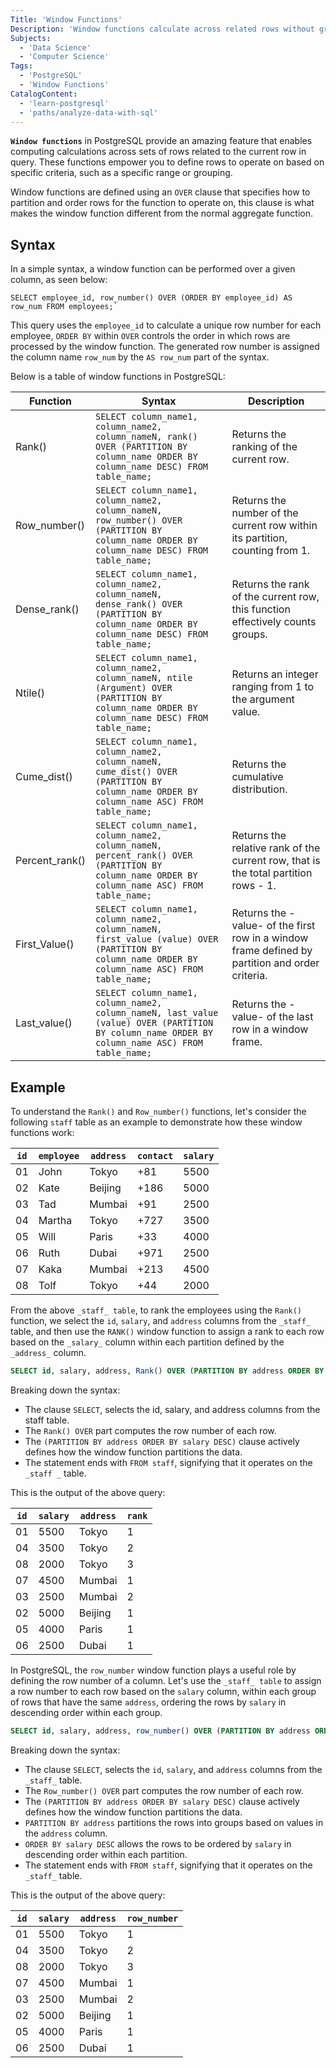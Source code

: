 ```yaml
---
Title: 'Window Functions'
Description: 'Window functions calculate across related rows without grouping them, preserving individual row identities.'
Subjects:
  - 'Data Science'
  - 'Computer Science'
Tags:
  - 'PostgreSQL'
  - 'Window Functions'
CatalogContent:
  - 'learn-postgresql'
  - 'paths/analyze-data-with-sql'
---
```


**`Window functions`** in PostgreSQL provide an amazing feature that enables computing calculations across sets of rows related to the current row in query. These functions empower you to define rows to operate on based on specific criteria, such as a specific range or grouping.

Window functions are defined using an `OVER` clause that specifies how to partition and order rows for the function to operate on, this clause is what makes the window function different from the normal aggregate function.

## Syntax

In a simple syntax, a window function can be performed over a given column, as seen below:

```pseudo
SELECT employee_id, row_number() OVER (ORDER BY employee_id) AS row_num FROM employees;`
```

This query uses the `employee_id` to calculate a unique row number for each employee, `ORDER BY` within `OVER` controls the order in which rows are processed by the window function. The generated row number is assigned the column name `row_num` by the `AS row_num` part of the syntax.

Below is a table of window functions in PostgreSQL:

| Function       | Syntax                                                                                                                                           | Description                                                                                     |
| -------------- | ------------------------------------------------------------------------------------------------------------------------------------------------ | ----------------------------------------------------------------------------------------------- |
| Rank()         | `SELECT column_name1, column_name2, column_nameN, rank() OVER (PARTITION BY column_name ORDER BY column_name DESC) FROM table_name;`             | Returns the ranking of the current row.                                                         |
| Row_number()   | `SELECT column_name1, column_name2, column_nameN, row_number() OVER (PARTITION BY column_name ORDER BY column_name DESC) FROM table_name;`       | Returns the number of the current row within its partition, counting from 1.                    |
| Dense_rank()   | `SELECT column_name1, column_name2, column_nameN, dense_rank() OVER (PARTITION BY column_name ORDER BY column_name DESC) FROM table_name;`       | Returns the rank of the current row, this function effectively counts groups.                   |
| Ntile()        | `SELECT column_name1, column_name2, column_nameN, ntile (Argument) OVER (PARTITION BY column_name ORDER BY column_name DESC) FROM table_name;`   | Returns an integer ranging from 1 to the argument value.                                        |
| Cume_dist()    | `SELECT column_name1, column_name2, column_nameN, cume_dist() OVER (PARTITION BY column_name ORDER BY column_name ASC) FROM table_name;`         | Returns the cumulative distribution.                                                            |
| Percent_rank() | `SELECT column_name1, column_name2, column_nameN, percent_rank() OVER (PARTITION BY column_name ORDER BY column_name ASC) FROM table_name;`      | Returns the relative rank of the current row, that is the total partition rows - 1.             |
| First_Value()  | `SELECT column_name1, column_name2, column_nameN, first_value (value) OVER (PARTITION BY column_name ORDER BY column_name ASC) FROM table_name;` | Returns the -value- of the first row in a window frame defined by partition and order criteria. |
| Last_value()   | `SELECT column_name1, column_name2, column_nameN, last_value (value) OVER (PARTITION BY column_name ORDER BY column_name ASC) FROM table_name;`  | Returns the -value- of the last row in a window frame.                                          |

## Example

To understand the `Rank()` and `Row_number()` functions, let's consider the following `staff` table as an example to demonstrate how these window functions work:

| `id` | `employee` | `address` | `contact` | `salary` |
| ---- | ---------- | --------- | --------- | -------- |
| 01   | John       | Tokyo     | +81       | 5500     |
| 02   | Kate       | Beijing   | +186      | 5000     |
| 03   | Tad        | Mumbai    | +91       | 2500     |
| 04   | Martha     | Tokyo     | +727      | 3500     |
| 05   | Will       | Paris     | +33       | 4000     |
| 06   | Ruth       | Dubai     | +971      | 2500     |
| 07   | Kaka       | Mumbai    | +213      | 4500     |
| 08   | Tolf       | Tokyo     | +44       | 2000     |

From the above `_staff_ table`, to rank the employees using the `Rank()` function, we select the `id`, `salary`, and `address` columns from the `_staff_` table, and then use the `RANK()` window function to assign a rank to each row based on the `_salary_` column within each partition defined by the `_address_` column.

```sql
SELECT id, salary, address, Rank() OVER (PARTITION BY address ORDER BY salary DESC) FROM staff;`
```

Breaking down the syntax:

- The clause `SELECT`, selects the id, salary, and address columns from the staff table.
- The `Rank() OVER` part computes the row number of each row.
- The `(PARTITION BY address ORDER BY salary DESC)` clause actively defines how the window function partitions the data.
- The statement ends with `FROM staff`, signifying that it operates on the `_staff _` table.

This is the output of the above query:

| `id` | `salary` | `address` | `rank` |
| ---- | -------- | --------- | ------ |
| 01   | 5500     | Tokyo     | 1      |
| 04   | 3500     | Tokyo     | 2      |
| 08   | 2000     | Tokyo     | 3      |
| 07   | 4500     | Mumbai    | 1      |
| 03   | 2500     | Mumbai    | 2      |
| 02   | 5000     | Beijing   | 1      |
| 05   | 4000     | Paris     | 1      |
| 06   | 2500     | Dubai     | 1      |

In PostgreSQL, the `row_number` window function plays a useful role by defining the row number of a column. Let's use the `_staff_ table` to assign a row number to each row based on the `salary` column, within each group of rows that have the same `address`, ordering the rows by `salary` in descending order within each group.

```sql
SELECT id, salary, address, row_number() OVER (PARTITION BY address ORDER BY salary DESC) FROM staff`
```

Breaking down the syntax:

- The clause `SELECT`, selects the `id`, `salary`, and `address` columns from the `_staff_` table.
- The `Row_number() OVER` part computes the row number of each row.
- The `(PARTITION BY address ORDER BY salary DESC)` clause actively defines how the window function partitions the data.
- `PARTITION BY address` partitions the rows into groups based on values in the `address` column.
- `ORDER BY salary DESC` allows the rows to be ordered by `salary` in descending order within each partition.
- The statement ends with `FROM staff`, signifying that it operates on the `_staff_` table.

This is the output of the above query:

| `id` | `salary` | `address` | `row_number` |
| ---- | -------- | --------- | ------------ |
| 01   | 5500     | Tokyo     | 1            |
| 04   | 3500     | Tokyo     | 2            |
| 08   | 2000     | Tokyo     | 3            |
| 07   | 4500     | Mumbai    | 1            |
| 03   | 2500     | Mumbai    | 2            |
| 02   | 5000     | Beijing   | 1            |
| 05   | 4000     | Paris     | 1            |
| 06   | 2500     | Dubai     | 1            |
